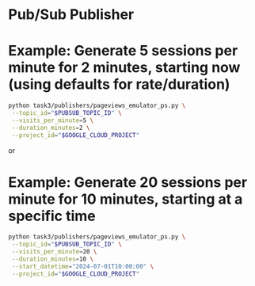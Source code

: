 # Pub/Sub Publisher

# Example: Generate 5 sessions per minute for 2 minutes, starting now (using defaults for rate/duration)
```bash
python task3/publishers/pageviews_emulator_ps.py \
 --topic_id="$PUBSUB_TOPIC_ID" \
 --visits_per_minute=5 \
 --duration_minutes=2 \
 --project_id="$GOOGLE_CLOUD_PROJECT"
```

or

# Example: Generate 20 sessions per minute for 10 minutes, starting at a specific time
```bash
python task3/publishers/pageviews_emulator_ps.py \
 --topic_id="$PUBSUB_TOPIC_ID" \
 --visits_per_minute=20 \
 --duration_minutes=10 \
 --start_datetime="2024-07-01T10:00:00" \
 --project_id="$GOOGLE_CLOUD_PROJECT"
```